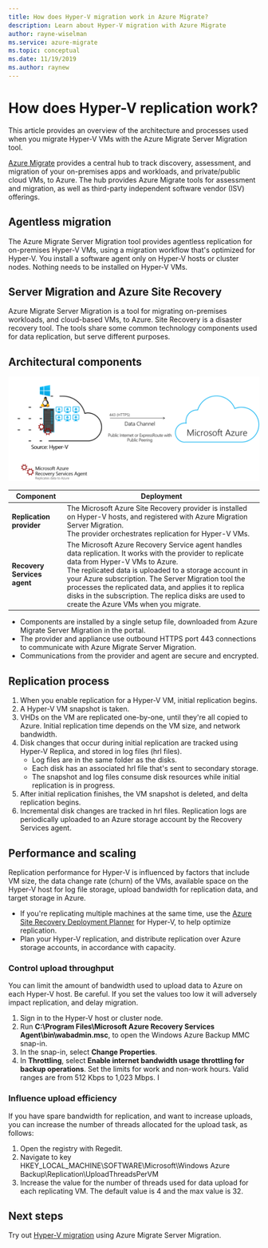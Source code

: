 ```yaml
---
title: How does Hyper-V migration work in Azure Migrate?
description: Learn about Hyper-V migration with Azure Migrate 
author: rayne-wiselman
ms.service: azure-migrate
ms.topic: conceptual
ms.date: 11/19/2019
ms.author: raynew
---
```



# How does Hyper-V replication work?

This article provides an overview of the architecture and processes used when you migrate Hyper-V VMs with the Azure Migrate Server Migration tool.

[Azure Migrate](migrate-services-overview.md) provides a central hub to track discovery, assessment, and migration of your on-premises apps and workloads, and private/public cloud VMs, to Azure. The hub provides Azure Migrate tools for assessment and migration, as well as third-party independent software vendor (ISV) offerings.

## Agentless migration

The Azure Migrate Server Migration tool provides agentless replication for on-premises Hyper-V VMs, using a migration workflow that's optimized for Hyper-V. You install a software agent only on Hyper-V hosts or cluster nodes. Nothing needs to be installed on Hyper-V VMs.

## Server Migration and Azure Site Recovery

Azure Migrate Server Migration is a tool for migrating on-premises workloads, and cloud-based VMs, to Azure. Site Recovery is a disaster recovery tool. The tools share some common technology components used for data replication, but serve different purposes. 


## Architectural components

![Diagram shows a Source Hyper-V network with an H T T P S data channel to Microsoft Azure, with details explained in a table.](./media/hyper-v-replication-architecture/architecture.png)



**Component** | **Deployment** | 
--- | --- 
**Replication provider** | The Microsoft Azure Site Recovery provider is installed on Hyper-V hosts, and registered with Azure Migration Server Migration.<br/> The provider orchestrates replication for Hyper-V VMs.
**Recovery Services agent** | The Microsoft Azure Recovery Service agent handles data replication. It works with the provider to replicate data from Hyper-V VMs to Azure.<br/> The replicated data is uploaded to a storage account in your Azure subscription. The Server Migration tool the processes the replicated data, and applies it to replica disks in the subscription. The replica disks are used to create the Azure VMs when you migrate.

- Components are installed by a single setup file, downloaded from Azure Migrate Server Migration in the portal.
- The provider and appliance use outbound HTTPS port 443 connections to communicate with Azure Migrate Server Migration.
- Communications from the provider and agent are secure and encrypted.


## Replication process

1. When you enable replication for a Hyper-V VM, initial replication begins.
2. A Hyper-V VM snapshot is taken.
3. VHDs on the VM are replicated one-by-one, until they're all copied to Azure. Initial replication time depends on the VM size, and network bandwidth.
4. Disk changes that occur during initial replication are tracked using Hyper-V Replica, and stored in log files (hrl files).
    - Log files are in the same folder as the disks.
    - Each disk has an associated hrl file that's sent to secondary storage.
    - The snapshot and log files consume disk resources while initial replication is in progress.
4. After initial replication finishes, the VM snapshot is deleted, and delta replication begins.
5. Incremental disk changes are tracked in hrl files. Replication logs are periodically uploaded to an Azure storage account by the Recovery Services agent.


## Performance and scaling

Replication performance for Hyper-V is influenced by factors that include VM size, the data change rate (churn) of the VMs, available space on the Hyper-V host for log file storage,  upload bandwidth for replication data, and target storage in Azure.

- If you're replicating multiple machines at the same time, use the [Azure Site Recovery Deployment Planner](../site-recovery/hyper-v-deployment-planner-overview.md) for Hyper-V, to help optimize replication.
- Plan your Hyper-V replication, and distribute replication over Azure storage accounts, in accordance with capacity.

### Control upload throughput

You can limit the amount of bandwidth used to upload data to Azure on each Hyper-V host. Be careful. If you set the values too low it will adversely impact replication, and delay migration.


1. Sign in to the Hyper-V host or cluster node.
2. Run **C:\Program Files\Microsoft Azure Recovery Services Agent\bin\wabadmin.msc**, to open the Windows Azure Backup MMC snap-in.
3. In the snap-in, select **Change Properties**.
4. In **Throttling**, select **Enable internet bandwidth usage throttling for backup operations**. Set the limits for work and non-work hours. Valid ranges are from 512 Kbps to 1,023 Mbps.
I

### Influence upload efficiency

If you have spare bandwidth for replication, and want to increase uploads, you can increase the number of threads allocated for the upload task, as follows:

1. Open the registry with Regedit.
2. Navigate to key HKEY_LOCAL_MACHINE\SOFTWARE\Microsoft\Windows Azure Backup\Replication\UploadThreadsPerVM
3. Increase the value for the number of threads used for data upload for each replicating VM. The default value is 4 and the max value is 32. 




## Next steps

Try out [Hyper-V migration](tutorial-migrate-hyper-v.md) using Azure Migrate Server Migration.
